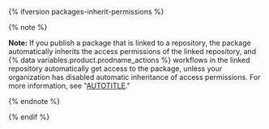 {% ifversion packages-inherit-permissions %}

{% note %}

**Note:** If you publish a package that is linked to a repository, the package automatically inherits the access permissions of the linked repository, and {% data variables.product.prodname_actions %} workflows in the linked repository automatically get access to the package, unless your organization has disabled automatic inheritance of access permissions. For more information, see "[AUTOTITLE](/packages/learn-github-packages/configuring-a-packages-access-control-and-visibility#about-inheritance-of-access-permissions)."

{% endnote %}

{% endif %}
